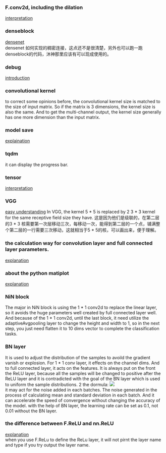 ### F.conv2d, including the dilation
[interpretation](https://blog.csdn.net/weixin_38145317/article/details/104923015)
### denseblock
[densenet](https://zhuanlan.zhihu.com/p/37189203)   
    densenet 如何实现的稠密连接，这点还不是很清楚，另外也可以跑一跑denseblock的代码，沐神那里应该有可以现成使用的。
### debug
[introduction](https://blog.csdn.net/liu201812/article/details/107620068)
### convolutional kernel
to correct some opinions before, the convolutional kernel size is matched to the size of input matrix. So if the matrix is 3 dimensions, the kernel size is also the same. And to get the               multi-channel output, the kernel size generally has one more dimension than the input matrix. 
### model save
[explaination](https://www.ylkz.life/deeplearning/p12977315/)
### tqdm 
it can display the progress bar.
### tensor
[interpretation](https://jishuin.proginn.com/p/763bfbd6ddd0)
### VGG
[easy understanding](https://zhuanlan.zhihu.com/p/41423739)
In VGG, the kernel 5 * 5 is replaced by 2 3 * 3 kernel for the same receptive field size they have.  这是因为他们是级联的，在第二层的3 * 3 核需要第一次层移动三次，每移动一次，能得到第二层的一个点，铺满整个第二层的一行需要三次移动，这就相当于5 * 5的核，可以画出来，便于理解。
### the calculation way for convolution layer and full connected layer parameters.
[explanation](https://zhuanlan.zhihu.com/p/77471991)
### about the python matiplot
[explanation](https://zhuanlan.zhihu.com/p/33270402)
### NiN block
The major in NiN block is using the 1 * 1 conv2d to replace the linear layer, so it avoids the huge parameters well created by full connected layer well. And because of the 1 * 1 conv2d, until the last block, it need utilize the adaptiveAvgpooling layer to change the height and width to 1, so in the next step,  you just need flatten it to 10 dims vector to complete the classification tasks.
### BN layer
It is used to adjust the distribution of the samples to avoild the gradient vanish or explosion. For 1 * 1 conv layer, it effects on the channel dims. And to full connected layer, it acts on the features. It is always put on the front the ReLU layer, because all the samples will be changed to positive after the ReLU layer and it is contradicted with the goal of the BN layer which is used to uniform the sample distributions. 
2 the dormula:
![](http://latex.codecogs.com/svg.latex?x_{i+1}=\gamma\frac{x_{i}-\hat{\mu_{B}}}{\hat{\sigma_{B}}}+\beta)   
it may act for the noise added in each batches. The noise generated in the process of calculating mean and standard deviation in each batch. And it can accelerate the speed of convergence without changing the accuracy of the model. with the help of BN layer, the learning rate can be set as 0.1, not 0.01 without the BN layer.
### the difference between F.ReLU and nn.ReLU
[explanation](https://blog.csdn.net/Caesar6666/article/details/108035105)   
when you use F.ReLu to define the ReLu layer, it will not pirnt the layer name and type if you try output the layer name. 
